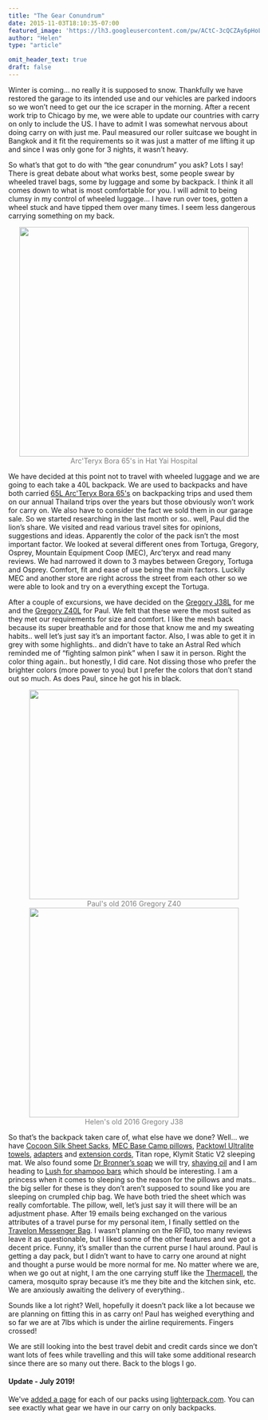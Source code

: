 ```yaml
---
title: "The Gear Conundrum"
date: 2015-11-03T18:10:35-07:00
featured_image: 'https://lh3.googleusercontent.com/pw/ACtC-3cQCZAy6pHoL7x8LXa2FcHIrj-WU1gPxO9lWO0JcKeMqPtgN2DDoDaknFzVe9HaZWUnbfPL8TvffWCTLNeeQpmJnsFmu6g8YWHc9eyhyAkjCO8RKhuL1UPcE9OLGs-N2R5I-lZopjNqVON6LaLxpHVm_Q=w1028-h771-no'
author: "Helen"
type: "article"

omit_header_text: true
draft: false
---
```


Winter is coming… no really it is supposed to snow.  Thankfully we have restored the garage to its intended use and our vehicles are parked indoors so we won’t need to get our the ice scraper in the morning.  After a recent work trip to Chicago by me, we were able to update our countries with carry on only to include the US.   I have to admit I was somewhat nervous about doing carry on with just me.  Paul measured our roller suitcase we bought in Bangkok and it fit the requirements so it was just a matter of me lifting it up and since I was only gone for 3 nights, it wasn’t heavy.

So what’s that got to do with “the gear conundrum” you ask?  Lots I say!  There is great debate about what works best, some people swear by wheeled travel bags, some by luggage and some by backpack.  I think it all comes down to what is most comfortable for you.  I will admit to being clumsy in my control of wheeled luggage…  I have run over toes, gotten a wheel stuck and have tipped them over many times.  I seem less dangerous carrying something on my back.

<div style="text-align: center">
  <a style="display:inline-block;text-decoration:none;color: grey;" href="https://photos.google.com/share/AF1QipNzXM2ejuel-cP83GpoUxFt9iC4bXV1U2VTzFt7yNrz603xIJ6qkUjeAFAOt1-G6w/photo/AF1QipO9tLfoXjCVc0wT8g1u2HD6vhjbUL87TiZVwEIa?key=NGhOVGJJZUVpYmVFM08wZTZzeGpMQktHYWxWX0V3" target="_blank"><img src="https://lh3.googleusercontent.com/pw/ACtC-3da9sJwH5Lka6vDu0jogF0UHVN3a1oREECMn0-6TUWWtmDxE7ca1ce3NFoZ4irHmGMlufHNT1QctceHv_YwZkuE2aF7bMLcN0G4eYcC-ITbN4ZFTLZKGj1h0FeGiic1-xF1mPobLEfHFWk1VLI601tBVw=w460-no" width="460" /><div>Arc'Teryx Bora 65's in Hat Yai Hospital</div></a>
</div>

We have decided at this point not to travel with wheeled luggage and we are going to each take a 40L backpack.  We are used to backpacks and have both carried [65L Arc'Teryx Bora 65's](/arcteryx-bora-65/) on backpacking trips and used them on our annual Thailand trips over the years but those obviously won’t work for carry on.  We also have to consider the fact we sold them in our garage sale.  So we started researching in the last month or so.. well, Paul did the lion’s share.  We visited and read various travel sites for opinions, suggestions and ideas.  Apparently the color of the pack isn’t the most important factor.  We looked at several different ones from Tortuga, Gregory, Osprey, Mountain Equipment Coop (MEC), Arc’teryx and read many reviews.  We had narrowed it down to 3 maybes between Gregory, Tortuga and Osprey.  Comfort, fit and ease of use being the main factors.  Luckily MEC and another store are right across the street from each other so we were able to look and try on a everything except the Tortuga.

After a couple of excursions, we have decided on the [Gregory J38L](https://www.mec.ca/en/product/5035-751/J38-Backpack?q=gregory%2BJ38) for me and the [Gregory Z40L](https://www.mec.ca/en/product/5035-749/Z40-Backpack) for Paul.  We felt that these were the most suited as they met our requirements for size and comfort.  I like the mesh back because its super breathable and for those that know me and my sweating habits.. well let’s just say it’s an important factor.  Also, I was able to get it in grey with some highlights.. and didn’t have to take an Astral Red which reminded me of “fighting salmon pink” when I saw it in person.  Right the color thing again.. but honestly, I did care.  Not dissing those who prefer the brighter colors (more power to you) but I prefer the colors that don’t stand out so much.  As does Paul, since he got his in black.

<div style="text-align: center">
  <a style="display:inline-block;text-decoration:none;color: grey;" href="https://photos.google.com/share/AF1QipNzXM2ejuel-cP83GpoUxFt9iC4bXV1U2VTzFt7yNrz603xIJ6qkUjeAFAOt1-G6w/photo/AF1QipPkhmJnz2p-3Wm6c6_X8DnslkBNTrnz2XlKZfez?key=NGhOVGJJZUVpYmVFM08wZTZzeGpMQktHYWxWX0V3" target="_blank"><img src="https://lh3.googleusercontent.com/pw/ACtC-3e1m-Pukw2muasHWnFu_XUCiyGls_dUXvcM8-oJH1aZ_SyoFYQegkgg1gsDjXhhocD_JfqIRxl6a0bTtOqsCNp9VF6-7tLDjytESAg1r4Fptiuvop6aRLkm7QZDMsygwXrKr6dE_l6d6HbAd73CCnFkyQ=w420-no" width="420" /><div>Paul's old 2016 Gregory Z40</div></a>
  <a style="display:inline-block;text-decoration:none;color: grey;" href="https://photos.google.com/share/AF1QipNzXM2ejuel-cP83GpoUxFt9iC4bXV1U2VTzFt7yNrz603xIJ6qkUjeAFAOt1-G6w/photo/AF1QipPVbt8B624A45aFMunsODm92Jx0w2YhXfd7mrfv?key=NGhOVGJJZUVpYmVFM08wZTZzeGpMQktHYWxWX0V3" target="_blank"><img src="https://lh3.googleusercontent.com/pw/ACtC-3fZdXmBRhMGBb3VMtaF1ypmdzyJfEdISQTUFuxSnTTxoDZSezJUYFryLr2OaGeBVtRkT3sesEEMAcDgl-OukQmMgCs1o-wY6hIirHhZxRrH6tLwhIuZM0BgTmkkjwvz4kgaDrkMp5maxvISVSFv48s8VA=w420-no" width="420" /><div>Helen's old 2016 Gregory J38</div></a> 
</div>

So that’s the backpack taken care of, what else have we done?  Well… we have [Cocoon Silk Sheet Sacks](https://www.cocoon.at/en/), [MEC Base Camp pillows](https://www.mec.ca/en/product/5023-543/Base-Camp-Pillow?h=10+50130+50049&f=10+50130+50665), [Packtowl Ultralite towels](https://www.mec.ca/en/product/5025-400/Ultralite-Towel), [adapters](https://www.amazon.com/gp/product/B00210MRGC) and [extension cords](https://www.amazon.com/Portable-Charger-Universal-Charging-100v-240v/dp/B00VWUMLVI), Titan rope, Klymit Static V2 sleeping mat.  We also found some [Dr Bronner’s soap](https://www.amazon.com/gp/product/B000Z96LTA) we will try, [shaving oil](https://www.amazon.com/gp/product/B000I8DDNK) and I am heading to [Lush for shampoo bars](https://www.lush.ca/en/hair/shampoo-bars/) which should be interesting.  I am a princess when it comes to sleeping so the reason for the pillows and mats.. the big seller for these is they don’t aren’t supposed to sound like you are sleeping on crumpled chip bag.  We have both tried the sheet which was really comfortable.  The pillow, well, let’s just say it will there will be an adjustment phase.  After 19 emails being exchanged on the various attributes of a travel purse for my personal item, I finally settled on the [Travelon Messenger Bag](https://www.travelonbags.com/shop-the-look/messengers/best-sellers/anti-theft-classic-messenger/42242.html).  I wasn’t planning on the RFID, too many reviews leave it as questionable, but I liked some of the other features and we got a decent price.  Funny, it’s smaller than the current purse I haul around.  Paul is getting a day pack, but I didn’t want to have to carry one around at night and thought a purse would be more normal for me.  No matter where we are, when we go out at night, I am the one carrying stuff like the [Thermacell](https://www.amazon.com/Thermacell-Mosquito-Repellent-Outdoor-Repeller/dp/B00UTIDBW2), the camera, mosquito spray because it’s me they bite and the kitchen sink, etc.  We are anxiously awaiting the delivery of everything..

Sounds like a lot right?  Well, hopefully it doesn’t pack like a lot because we are planning on fitting this in as carry on!  Paul has weighed everything and so far we are at 7lbs which is under the airline requirements.  Fingers crossed!

We are still looking into the best travel debit and credit cards since we don’t want lots of fees while travelling and this will take some additional research since there are so many out there.  Back to the blogs I go.

#### Update - July 2019!
We've [added a page](/packs/) for each of our packs using [lighterpack.com](https://lighterpack.com).  You can see exactly what gear we have in our carry on only backpacks.
